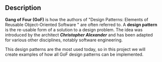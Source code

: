## Description
**Gang of Four (GoF)** is how the authors of "Design Patterns: Elements of Reusable Object-Oriented Software " are often referred to.
A **design pattern** is the re-usable form of a solution to a design problem. The idea was introduced by the architect ***Christopher Alexander*** and has been adapted for various other disciplines, notably software engineering.

This design patterns are the most used today, so in this project we will create examples of how all GoF design patterns can be implemented.
